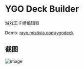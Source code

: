 # YGO Deck Builder

游戏王卡组编辑器

Demo: [raye.mistivia.com/ygodeck](https://raye.mistivia.com/ygodeck/#o6lXBaOpVwWjqVcFg0dLBfn5ewBwUKcCUuc5BI2UeADUmP0BrvTMAjkebAKufHMEXWh5BeFWRAJwhCsDvadvAUpwSQMS2aACgJaYAJSWmACKlpgAGXcGAHNnwQVgUk0Bhz2DA6G7BgUIMTwBgYVnAzKRLQQBS+AFKWGQA62pWwAuye8Bl3MqBKtuXAWYhMIEEtFCBdCWmADalpgA3+4aBd2y4wE=!0iNuAeEF3wXuZyIC6+mlA4uXFwDUD4MBHFb0BHebkwI=!)

## 截图

![image](https://github.com/user-attachments/assets/4d06d934-3b16-4185-a64d-57fa8564d78f)



